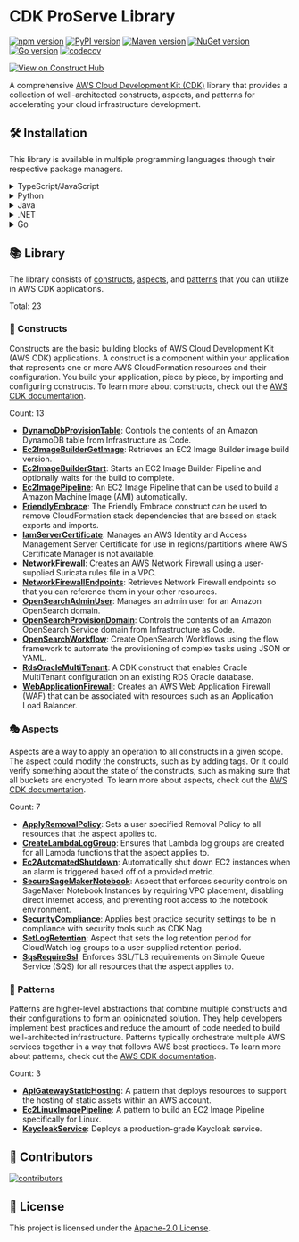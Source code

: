 <!--
Copyright Amazon.com, Inc. or its affiliates. All Rights Reserved.
SPDX-License-Identifier: Apache-2.0
-->

# CDK ProServe Library

[![npm version](https://img.shields.io/npm/v/@cdklabs/cdk-proserve-lib?color=green)](https://www.npmjs.com/package/@cdklabs/cdk-proserve-lib)
[![PyPI version](https://img.shields.io/pypi/v/cdklabs.cdk-proserve-lib?color=yellow)](https://pypi.org/project/cdklabs.cdk-proserve-lib)
[![Maven version](https://img.shields.io/maven-central/v/io.github.cdklabs/cdk-proserve-lib?color=red)](https://central.sonatype.com/artifact/io.github.cdklabs/cdk-proserve-lib)
[![NuGet version](https://img.shields.io/nuget/v/Cdklabs.CdkProserveLib?color=purple)](https://www.nuget.org/packages/Cdklabs.CdkProserveLib)
[![Go version](https://img.shields.io/github/v/release/cdklabs/cdk-proserve-lib?color=blue&label=go)](https://github.com/cdklabs/cdk-proserve-lib-go/tree/main/cdklabscdkproservelib)
[![codecov](https://codecov.io/gh/cdklabs/cdk-proserve-lib/graph/badge.svg?token=FAXq3coTvd)](https://codecov.io/gh/cdklabs/cdk-proserve-lib)

[![View on Construct Hub](https://constructs.dev/badge?package=@cdklabs/cdk-proserve-lib)](https://constructs.dev/packages/@cdklabs/cdk-proserve-lib)

A comprehensive [AWS Cloud Development Kit (CDK)](https://aws.amazon.com/cdk/) library that provides a collection of well-architected constructs, aspects, and patterns for accelerating your cloud infrastructure development.

## 🛠️ Installation

This library is available in multiple programming languages through their respective package managers.

<details>
<summary>TypeScript/JavaScript</summary>

```bash
npm install @cdklabs/cdk-proserve-lib
```

</details>

<details>
<summary>Python</summary>

```bash
pip install cdklabs.cdk-proserve-lib
```

</details>

<details>
<summary>Java</summary>

Add the following to your `pom.xml`:

```xml
<dependency>
    <groupId>io.github.cdklabs</groupId>
    <artifactId>cdk-proserve-lib</artifactId>
    <version>[VERSION]</version>
</dependency>
```

Replace `[VERSION]` with the desired version from Maven Central.

</details>

<details>
<summary>.NET</summary>

```bash
dotnet add package Cdklabs.CdkProserveLib
```

</details>

<details>
<summary>Go</summary>

```bash
go get github.com/cdklabs/cdk-proserve-lib-go/cdklabscdkproservelib
```

</details>

## 📚 Library

The library consists of [constructs](#-constructs), [aspects](#-aspects), and [patterns](#-patterns) that you can utilize in AWS CDK applications.

Total: 23

### 🧱 Constructs

Constructs are the basic building blocks of AWS Cloud Development Kit (AWS CDK) applications. A construct is a component within your application that represents one or more AWS CloudFormation resources and their configuration. You build your application, piece by piece, by importing and configuring constructs. To learn more about constructs, check out the [AWS CDK documentation](https://docs.aws.amazon.com/cdk/v2/guide/constructs.html).

Count: 13

- [**DynamoDbProvisionTable**](API.md#dynamodbprovisiontable-): Controls the contents of an Amazon DynamoDB table from Infrastructure as Code.
- [**Ec2ImageBuilderGetImage**](API.md#ec2imagebuildergetimage-): Retrieves an EC2 Image Builder image build version.
- [**Ec2ImageBuilderStart**](API.md#ec2imagebuilderstart-): Starts an EC2 Image Builder Pipeline and optionally waits for the build to complete.
- [**Ec2ImagePipeline**](API.md#ec2imagepipeline-): An EC2 Image Pipeline that can be used to build a Amazon Machine Image (AMI) automatically.
- [**FriendlyEmbrace**](API.md#friendlyembrace-): The Friendly Embrace construct can be used to remove CloudFormation stack dependencies that are based on stack exports and imports.
- [**IamServerCertificate**](API.md#iamservercertificate-): Manages an AWS Identity and Access Management Server Certificate for use in regions/partitions where AWS Certificate Manager is not available.
- [**NetworkFirewall**](API.md#networkfirewall-): Creates an AWS Network Firewall using a user-supplied Suricata rules file in a VPC.
- [**NetworkFirewallEndpoints**](API.md#networkfirewallendpoints-): Retrieves Network Firewall endpoints so that you can reference them in your other resources.
- [**OpenSearchAdminUser**](API.md#opensearchadminuser-): Manages an admin user for an Amazon OpenSearch domain.
- [**OpenSearchProvisionDomain**](API.md#opensearchprovisiondomain-): Controls the contents of an Amazon OpenSearch Service domain from Infrastructure as Code.
- [**OpenSearchWorkflow**](API.md#opensearchworkflow-): Create OpenSearch Workflows using the flow framework to automate the provisioning of complex tasks using JSON or YAML.
- [**RdsOracleMultiTenant**](API.md#rdsoraclemultitenant-): A CDK construct that enables Oracle MultiTenant configuration on an existing RDS Oracle database.
- [**WebApplicationFirewall**](API.md#webapplicationfirewall-): Creates an AWS Web Application Firewall (WAF) that can be associated with resources such as an Application Load Balancer.

### 🎭 Aspects

Aspects are a way to apply an operation to all constructs in a given scope. The aspect could modify the constructs, such as by adding tags. Or it could verify something about the state of the constructs, such as making sure that all buckets are encrypted. To learn more about aspects, check out the [AWS CDK documentation](https://docs.aws.amazon.com/cdk/v2/guide/aspects.html).

Count: 7

- [**ApplyRemovalPolicy**](API.md#applyremovalpolicy-): Sets a user specified Removal Policy to all resources that the aspect applies to.
- [**CreateLambdaLogGroup**](API.md#createlambdaloggroup-): Ensures that Lambda log groups are created for all Lambda functions that the aspect applies to.
- [**Ec2AutomatedShutdown**](API.md#ec2automatedshutdown-): Automatically shut down EC2 instances when an alarm is triggered based off of a provided metric.
- [**SecureSageMakerNotebook**](API.md#securesagemakernotebook-): Aspect that enforces security controls on SageMaker Notebook Instances by requiring VPC placement, disabling direct internet access, and preventing root access to the notebook environment.
- [**SecurityCompliance**](API.md#securitycompliance-): Applies best practice security settings to be in compliance with security tools such as CDK Nag.
- [**SetLogRetention**](API.md#setlogretention-): Aspect that sets the log retention period for CloudWatch log groups to a user-supplied retention period.
- [**SqsRequireSsl**](API.md#sqsrequiressl-): Enforces SSL/TLS requirements on Simple Queue Service (SQS) for all resources that the aspect applies to.

### 🎯 Patterns

Patterns are higher-level abstractions that combine multiple constructs and their configurations to form an opinionated solution. They help developers implement best practices and reduce the amount of code needed to build well-architected infrastructure. Patterns typically orchestrate multiple AWS services together in a way that follows AWS best practices. To learn more about patterns, check out the [AWS CDK documentation](https://docs.aws.amazon.com/cdk/v2/guide/constructs.html#constructs_lib_levels).

Count: 3

- [**ApiGatewayStaticHosting**](API.md#apigatewaystatichosting-): A pattern that deploys resources to support the hosting of static assets within an AWS account.
- [**Ec2LinuxImagePipeline**](API.md#ec2linuximagepipeline-): A pattern to build an EC2 Image Pipeline specifically for Linux.
- [**KeycloakService**](API.md#keycloakservice-): Deploys a production-grade Keycloak service.

## 🤝 Contributors

[![contributors](https://contrib.rocks/image?repo=cdklabs/cdk-proserve-lib&max=50)](https://github.com/cdklabs/cdk-proserve-lib/graphs/contributors)

## 📄 License

This project is licensed under the [Apache-2.0 License](LICENSE).
